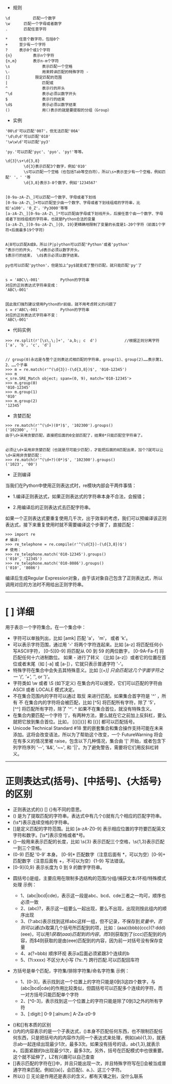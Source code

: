 - 规则
```
\d  		匹配一个数字
\w	 	匹配一个字母或者数字
. 		匹配任意字符

*     任意个数字符，包括0个
+     至少有一个字符
?     表示0个或1个字符
{n}			表示n个字符
{n,m}		表示n-m个字符
\s				表示匹配一个空格
\-				用来转译匹配的特殊字符 -
[]			 限定匹配的范围
| 				匹配或
^				表示行的开头
^\d				表示必须以数字开头
$				表示行的结束
\d$				表示必须以数字结束
() 				用()表示的就是要提取的分组（Group）
```

- 实例
```
'00\d'可以匹配'007'，但无法匹配'00A'
'\d\d\d'可以匹配'010'
'\w\w\d'可以匹配'py3'

'py.'可以匹配'pyc'、'pyo'、'py!'等等。

\d{3}\s+\d{3,8}		
		\d{3}表示匹配3个数字，例如'010'
		\s可以匹配一个空格（也包括Tab等空白符），所以\s+表示至少有一个空格，例如匹配' '，' '等
		\d{3,8}表示3-8个数字，例如'1234567'
		

[0-9a-zA-Z\_]可以匹配一个数字、字母或者下划线
[0-9a-zA-Z\_]+可以匹配至少由一个数字、字母或者下划线组成的字符串，比如'a100'，'0_Z'，'Py3000'等等
[a-zA-Z\_][0-9a-zA-Z\_]*可以匹配由字母或下划线开头，后接任意个由一个数字、字母或者下划线组成的字符串，也就是Python合法的变量
[a-zA-Z\_][0-9a-zA-Z\_]{0, 19}更精确地限制了变量的长度是1-20个字符（前面1个字符+后面最多19个字符）


A|B可以匹配A或B，所以(P|p)ython可以匹配'Python'或者'python'
^表示行的开头， ^\d表示必须以数字开头。
$表示行的结束， \d$表示必须以数字结束。

py也可以匹配'python'，但是加上^py$就变成了整行匹配，就只能匹配'py'了


s = 'ABC\\-001' 		Python的字符串
对应的正则表达式字符串变成：
'ABC\-001'


因此我们强烈建议使用Python的r前缀，就不用考虑转义的问题了
s = r'ABC\-001' 		Python的字符串
对应的正则表达式字符串不变：
'ABC\-001'

```

- 代码实例
```
>>> re.split(r'[\s\,\;]+', 'a,b;; c  d')			//根据正则分离字符
['a', 'b', 'c', 'd']


// group(0)永远是与整个正则表达式相匹配的字符串，group(1)、group(2)……表示第1、2、……个子串
>>> m = re.match(r'^(\d{3})-(\d{3,8})$', '010-12345')
>>> m
<_sre.SRE_Match object; span=(0, 9), match='010-12345'>
>>> m.group(0)
'010-12345'
>>> m.group(1)
'010'
>>> m.group(2)
'12345'

```

- 贪婪匹配
```
>>> re.match(r'^(\d+)(0*)$', '102300').groups()
('102300', '')
由于\d+采用贪婪匹配，直接把后面的0全部匹配了，结果0*只能匹配空字符串了。


必须让\d+采用非贪婪匹配（也就是尽可能少匹配），才能把后面的0匹配出来，加个?就可以让\d+采用非贪婪匹配：
>>> re.match(r'^(\d+?)(0*)$', '102300').groups()
('1023', '00')
```

- 正则编译

当我们在Python中使用正则表达式时，re模块内部会干两件事情：

* 1.编译正则表达式，如果正则表达式的字符串本身不合法，会报错；

* 2.用编译后的正则表达式去匹配字符串。

如果一个正则表达式要重复使用几千次，出于效率的考虑，我们可以预编译该正则表达式，接下来重复使用时就不需要编译这个步骤了，直接匹配：
```
>>> import re
# 编译:
>>> re_telephone = re.compile(r'^(\d{3})-(\d{3,8})$')
# 使用：
>>> re_telephone.match('010-12345').groups()
('010', '12345')
>>> re_telephone.match('010-8086').groups()
('010', '8086')

```
编译后生成Regular Expression对象，由于该对象自己包含了正则表达式，所以调用对应的方法时不用给出正则字符串。

***
# [ ] 详细
用于表示一个字符集合。在一个集合中：
* 字符可以单独列出，比如 [amk] 匹配 'a'， 'm'， 或者 'k'。
* 可以表示字符范围，通过用 '-' 将两个字符连起来。比如 [a-z] 将匹配任何小写ASCII字符， [0-5][0-9] 将匹配从 00 到 59 的两位数字， [0-9A-Fa-f] 将匹配任何十六进制数位。 如果 - 进行了转义 （比如 [a\-z]）或者它的位置在首位或者末尾（如 [-a] 或 [a-]），它就只表示普通字符 '-'。
* 特殊字符在集合中会失去其特殊意义。比如 [(+*)] 只会匹配这几个字面字符之一 '(', '+', '*', or ')'。
* 字符类如 \w 或者 \S (如下定义) 在集合内可以接受，它们可以匹配的字符由 ASCII 或者 LOCALE 模式决定。
* 不在集合范围内的字符可以通过 取反 来进行匹配。如果集合首字符是 '^' ，所有 不 在集合内的字符将会被匹配，比如 [^5] 将匹配所有字符，除了 '5'， [^^] 将匹配所有字符，除了 '^'. ^ 如果不在集合首位，就没有特殊含义。
* 在集合内要匹配一个字符 ']'，有两种方法，要么就在它之前加上反斜杠，要么就把它放到集合首位。比如， [()[\]{}] 和 []()[{}] 都可以匹配括号。
* Unicode Technical Standard #18 里的嵌套集合和集合操作支持可能在未来添加。这将会改变语法，所以为了帮助这个改变，一个 FutureWarning 将会在有多义的情况里被 raise，包含以下几种情况，集合由 '[' 开始，或者包含下列字符序列 '--', '&&', '~~', 和 '||'。为了避免警告，需要将它们用反斜杠转义。

***
# 正则表达式(括号)、[中括号]、{大括号}的区别
* 正则表达式的() [] {}有不同的意思。
* () 是为了提取匹配的字符串。表达式中有几个()就有几个相应的匹配字符串。
* (\s*)表示连续空格的字符串。
* []是定义匹配的字符范围。比如 [a-zA-Z0-9] 表示相应位置的字符要匹配英文字符和数字。[\s*]表示空格或者*号。
* {}一般用来表示匹配的长度，比如 \s{3} 表示匹配三个空格，\s{1,3}表示匹配一到三个空格。
* (0-9) 匹配 '0-9′ 本身。 [0-9]* 匹配数字（注意后面有 *，可以为空）[0-9]+ 匹配数字（注意后面有 +，不可以为空）{1-9} 写法错误。
* [0-9]{0,9} 表示长度为 0 到 9 的数字字符串。
 
- 圆括号()是组，主要应用在限制多选结构的范围/分组/捕获文本/环视/特殊模式处理
示例：
	- 1、(abc|bcd|cde)，表示这一段是abc、bcd、cde三者之一均可，顺序也必须一致
	- 2、(abc)?，表示这一组要么一起出现，要么不出现，出现则按此组内的顺序出现
	- 3、(?:abc)表示找到这样abc这样一组，但不记录，不保存到$变量中，否则可以通过$x取第几个括号所匹配到的项，比如：(aaa)(bbb)(ccc)(?:ddd)(eee)，可以用$1获取(aaa)匹配到的内容，而$3则获取到了(ccc)匹配到的内容，而$4则获取的是由(eee)匹配到的内容，因为前一对括号没有保存变量
	- 4、a(?=bbb) 顺序环视 表示a后面必须紧跟3个连续的b
	- 5、(?i:xxxx) 不区分大小写 (?s:.*) 跨行匹配.可以匹配回车符

- 方括号是单个匹配，字符集/排除字符集/命名字符集
示例：
	- 1、[0-3]，表示找到这一个位置上的字符只能是0到3这四个数字，与(abc|bcd|cde)的作用比较类似，但圆括号可以匹配多个连续的字符，而一对方括号只能匹配单个字符
	- 2、[^0-3]，表示找到这一个位置上的字符只能是除了0到3之外的所有字符
	- 3、[:digit:] 0-9 [:alnum:] A-Za-z0-9

* ()和[]有本质的区别
* ()内的内容表示的是一个子表达式，()本身不匹配任何东西，也不限制匹配任何东西，只是把括号内的内容作为同一个表达式来处理，例如(ab){1,3}，就表示ab一起连续出现最少1次，最多3次。如果没有括号的话，ab{1,3},就表示a，后面紧跟的b出现最少1次，最多3次。另外，括号在匹配模式中也很重要。这个就不延伸了，LZ有兴趣可以自己查查
* []表示匹配的字符在[]中，并且只能出现一次，并且特殊字符写在[]会被当成普通字符来匹配。例如[(a)]，会匹配(、a、)、这三个字符。
* 所以() [] 无论是作用还是表示的含义，都有天壤之别，没什么联系